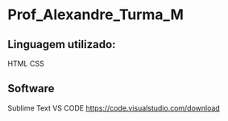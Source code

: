# Prof_Alexandre_Turma_M
## Linguagem  utilizado:
HTML
CSS
##  Software
Sublime Text
VS CODE https://code.visualstudio.com/download

